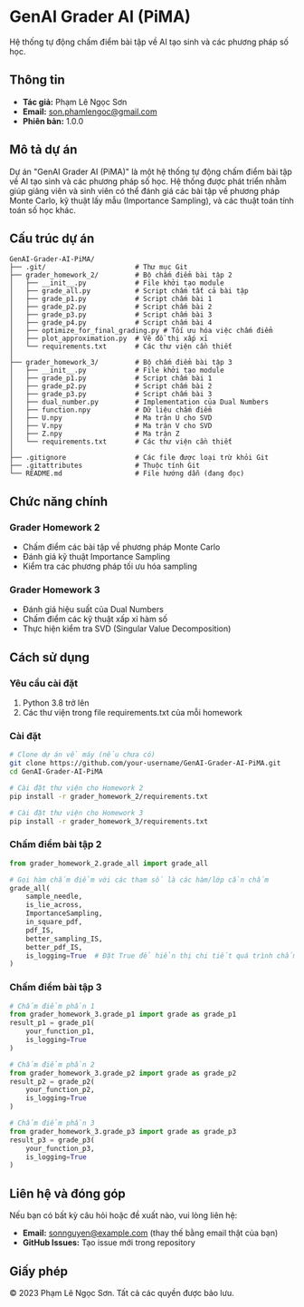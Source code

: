 # GenAI Grader AI (PiMA)

Hệ thống tự động chấm điểm bài tập về AI tạo sinh và các phương pháp số học.

## Thông tin

- **Tác giả:** Phạm Lê Ngọc Sơn
- **Email:** son.phamlengoc@gmail.com
- **Phiên bản:** 1.0.0

## Mô tả dự án

Dự án "GenAI Grader AI (PiMA)" là một hệ thống tự động chấm điểm bài tập về AI tạo sinh và các phương pháp số học. Hệ thống được phát triển nhằm giúp giảng viên và sinh viên có thể đánh giá các bài tập về phương pháp Monte Carlo, kỹ thuật lấy mẫu (Importance Sampling), và các thuật toán tính toán số học khác.

## Cấu trúc dự án

```
GenAI-Grader-AI-PiMA/
├── .git/                      # Thư mục Git
├── grader_homework_2/         # Bộ chấm điểm bài tập 2
│   ├── __init__.py            # File khởi tạo module
│   ├── grade_all.py           # Script chấm tất cả bài tập
│   ├── grade_p1.py            # Script chấm bài 1
│   ├── grade_p2.py            # Script chấm bài 2
│   ├── grade_p3.py            # Script chấm bài 3
│   ├── grade_p4.py            # Script chấm bài 4
│   ├── optimize_for_final_grading.py # Tối ưu hóa việc chấm điểm
│   ├── plot_approximation.py  # Vẽ đồ thị xấp xỉ
│   └── requirements.txt       # Các thư viện cần thiết
│
├── grader_homework_3/         # Bộ chấm điểm bài tập 3
│   ├── __init__.py            # File khởi tạo module
│   ├── grade_p1.py            # Script chấm bài 1
│   ├── grade_p2.py            # Script chấm bài 2
│   ├── grade_p3.py            # Script chấm bài 3
│   ├── dual_number.py         # Implementation của Dual Numbers
│   ├── function.npy           # Dữ liệu chấm điểm
│   ├── U.npy                  # Ma trận U cho SVD
│   ├── V.npy                  # Ma trận V cho SVD
│   ├── Z.npy                  # Ma trận Z
│   └── requirements.txt       # Các thư viện cần thiết
│
├── .gitignore                 # Các file được loại trừ khỏi Git
├── .gitattributes             # Thuộc tính Git
└── README.md                  # File hướng dẫn (đang đọc)
```

## Chức năng chính

### Grader Homework 2
- Chấm điểm các bài tập về phương pháp Monte Carlo
- Đánh giá kỹ thuật Importance Sampling
- Kiểm tra các phương pháp tối ưu hóa sampling

### Grader Homework 3
- Đánh giá hiệu suất của Dual Numbers
- Chấm điểm các kỹ thuật xấp xỉ hàm số
- Thực hiện kiểm tra SVD (Singular Value Decomposition)

## Cách sử dụng

### Yêu cầu cài đặt

1. Python 3.8 trở lên
2. Các thư viện trong file requirements.txt của mỗi homework

### Cài đặt

```bash
# Clone dự án về máy (nếu chưa có)
git clone https://github.com/your-username/GenAI-Grader-AI-PiMA.git
cd GenAI-Grader-AI-PiMA

# Cài đặt thư viện cho Homework 2
pip install -r grader_homework_2/requirements.txt

# Cài đặt thư viện cho Homework 3
pip install -r grader_homework_3/requirements.txt
```

### Chấm điểm bài tập 2

```python
from grader_homework_2.grade_all import grade_all

# Gọi hàm chấm điểm với các tham số là các hàm/lớp cần chấm
grade_all(
    sample_needle,
    is_lie_across,
    ImportanceSampling,
    in_square_pdf,
    pdf_IS,
    better_sampling_IS,
    better_pdf_IS,
    is_logging=True  # Đặt True để hiển thị chi tiết quá trình chấm
)
```

### Chấm điểm bài tập 3

```python
# Chấm điểm phần 1
from grader_homework_3.grade_p1 import grade as grade_p1
result_p1 = grade_p1(
    your_function_p1,
    is_logging=True
)

# Chấm điểm phần 2
from grader_homework_3.grade_p2 import grade as grade_p2
result_p2 = grade_p2(
    your_function_p2,
    is_logging=True
)

# Chấm điểm phần 3
from grader_homework_3.grade_p3 import grade as grade_p3
result_p3 = grade_p3(
    your_function_p3,
    is_logging=True
)
```

## Liên hệ và đóng góp

Nếu bạn có bất kỳ câu hỏi hoặc đề xuất nào, vui lòng liên hệ:
- **Email:** sonnguyen@example.com (thay thế bằng email thật của bạn)
- **GitHub Issues:** Tạo issue mới trong repository

## Giấy phép

© 2023 Phạm Lê Ngọc Sơn. Tất cả các quyền được bảo lưu.
